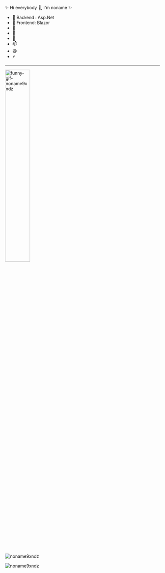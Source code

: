 ✨ Hi everybody 👋, I'm noname ✨
- 🔭 Backend : Asp.Net
- 🌱 Frontend: Blazor
- 👯 
- 🤔 
- 💬 
- 📫 
- 😄 
- ⚡ 


<hr>

<img src="https://raw.githubusercontent.com/trungquandev/trungquandev/main/images/trungquandev-gif-coding.gif" alt="funny-gif-noname9xndz" width="40%">

<p align="left"> <img src="https://komarev.com/ghpvc/?username=noname9xndz" alt="noname9xndz" /> </p>

<p align="left">  
  <img src="https://github-readme-stats.vercel.app/api?username=noname9xndz&show_icons=false" alt="noname9xndz" />
</p>

